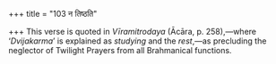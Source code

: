 +++
title = "103 न तिष्ठति"

+++
This verse is quoted in *Vīramitrodaya* (Ācāra, p. 258),—where
‘*Dvijakarma*’ is explained as *studying* and the *rest*,—as precluding
the neglector of Twilight Prayers from all Brahmanical functions.


